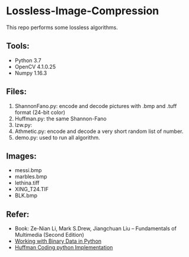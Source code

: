 # Lossless-Image-Compression
This repo performs some lossless algorithms.

## Tools:
 * Python 3.7
 * OpenCV 4.1.0.25
 * Numpy 1.16.3
 
## Files:
  1. ShannonFano.py: encode and decode pictures with .bmp and .tuff format (24-bit color)  
  2. Huffman.py: the same Shannon-Fano
  3. lzw.py: 
  4. Athmetic.py: encode and decode a very short random list of number. 
  5. demo.py: used to run all algorithm. 
  
## Images:
  - messi.bmp
  - marbles.bmp
  - lethina.tiff
  - XING_T24.TIF
  - BLK.bmp
  
## Refer:
* Book: Ze-Nian Li, Mark S.Drew, Jiangchuan Liu – Fundamentals of Multimedia (Second Edition)
* [Working with Binary Data in Python](https://www.devdungeon.com/content/working-binary-data-python)
* [Huffman Coding python Implementation](http://bhrigu.me/blog/2017/01/17/huffman-coding-python-implementation/)
